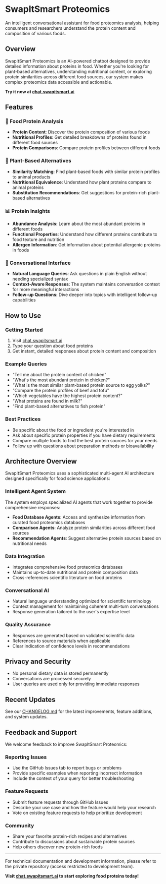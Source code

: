 # SwapItSmart Proteomics

An intelligent conversational assistant for food proteomics analysis, helping consumers and researchers understand the protein content and composition of various foods.

## Overview

SwapItSmart Proteomics is an AI-powered chatbot designed to provide detailed information about proteins in food. Whether you're looking for plant-based alternatives, understanding nutritional content, or exploring protein similarities across different food sources, our system makes complex proteomics data accessible and actionable.

**Try it now at [chat.swapitsmart.ai](https://chat.swapitsmart.ai)**

## Features

### 🥗 Food Protein Analysis
- **Protein Content**: Discover the protein composition of various foods
- **Nutritional Profiles**: Get detailed breakdowns of proteins found in different food sources
- **Protein Comparisons**: Compare protein profiles between different foods

### 🌱 Plant-Based Alternatives
- **Similarity Matching**: Find plant-based foods with similar protein profiles to animal products
- **Nutritional Equivalence**: Understand how plant proteins compare to animal proteins
- **Substitution Recommendations**: Get suggestions for protein-rich plant-based alternatives

### 📊 Protein Insights
- **Abundance Analysis**: Learn about the most abundant proteins in different foods
- **Functional Properties**: Understand how different proteins contribute to food texture and nutrition
- **Allergen Information**: Get information about potential allergenic proteins in foods

### 💬 Conversational Interface
- **Natural Language Queries**: Ask questions in plain English without needing specialized syntax
- **Context-Aware Responses**: The system maintains conversation context for more meaningful interactions
- **Follow-up Questions**: Dive deeper into topics with intelligent follow-up capabilities

## How to Use

### Getting Started
1. Visit [chat.swapitsmart.ai](https://chat.swapitsmart.ai)
2. Type your question about food proteins
3. Get instant, detailed responses about protein content and composition

### Example Queries
- "Tell me about the protein content of chicken"
- "What's the most abundant protein in chicken?"
- "What is the most similar plant-based protein source to egg yolks?"
- "Compare the protein profiles of beef and tofu"
- "Which vegetables have the highest protein content?"
- "What proteins are found in milk?"
- "Find plant-based alternatives to fish protein"

### Best Practices
- Be specific about the food or ingredient you're interested in
- Ask about specific protein properties if you have dietary requirements
- Compare multiple foods to find the best protein sources for your needs
- Follow up with questions about preparation methods or bioavailability

## Architecture Overview

SwapItSmart Proteomics uses a sophisticated multi-agent AI architecture designed specifically for food science applications:

### Intelligent Agent System
The system employs specialized AI agents that work together to provide comprehensive responses:
- **Food Database Agents**: Access and synthesize information from curated food proteomics databases
- **Comparison Agents**: Analyze protein similarities across different food sources
- **Recommendation Agents**: Suggest alternative protein sources based on nutritional needs

### Data Integration
- Integrates comprehensive food proteomics databases
- Maintains up-to-date nutritional and protein composition data
- Cross-references scientific literature on food proteins

### Conversational AI
- Natural language understanding optimized for scientific terminology
- Context management for maintaining coherent multi-turn conversations
- Response generation tailored to the user's expertise level

### Quality Assurance
- Responses are generated based on validated scientific data
- References to source materials when applicable
- Clear indication of confidence levels in recommendations

## Privacy and Security

- No personal dietary data is stored permanently
- Conversations are processed securely
- User queries are used only for providing immediate responses

## Recent Updates

See our [CHANGELOG.md](CHANGELOG.md) for the latest improvements, feature additions, and system updates.

## Feedback and Support

We welcome feedback to improve SwapItSmart Proteomics:

### Reporting Issues
- Use the GitHub Issues tab to report bugs or problems
- Provide specific examples when reporting incorrect information
- Include the context of your query for better troubleshooting

### Feature Requests
- Submit feature requests through GitHub Issues
- Describe your use case and how the feature would help your research
- Vote on existing feature requests to help prioritize development

### Community
- Share your favorite protein-rich recipes and alternatives
- Contribute to discussions about sustainable protein sources
- Help others discover new protein-rich foods

---

For technical documentation and development information, please refer to the private repository (access restricted to development team).

**Visit [chat.swapitsmart.ai](https://chat.swapitsmart.ai) to start exploring food proteins today!**